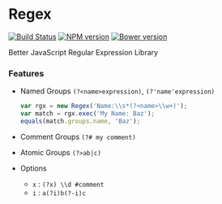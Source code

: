 # Regex

[![Build Status](https://travis-ci.org/tenbits/Regex.svg?branch=master)](https://travis-ci.org/tenbits/Regex)
[![NPM version](https://badge.fury.io/js/Regex.svg)](http://badge.fury.io/js/atma-regex)
[![Bower version](https://badge.fury.io/bo/Regex.svg)](http://badge.fury.io/bo/atma-regex)


Better JavaScript Regular Expression Library

### Features

- Named Groups `(?<name>expression)`, `(?'name'expression)`

    ```javascript
    var rgx = new Regex('Name:\\s*(?<name>\\w+)');
    var match = rgx.exec('My Name: Baz');
    equals(match.groups.name, 'Baz');
    ```

- Comment Groups `(?# my comment)`
    
- Atomic Groups `(?>ab|c)`

- Options
    + `x` : `(?x) \\d #comment`
    + `i` : `a(?i)b(?-i)c`
